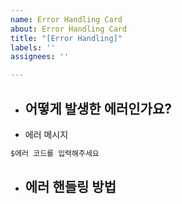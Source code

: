 ```yaml
---
name: Error Handling Card
about: Error Handling Card
title: "[Error Handling]"
labels: ''
assignees: ''

---
```


* 어떻게 발생한 에러인가요?
   -

* 에러 메시지

```js
$에러 코드를 입력해주세요
```

* 에러 핸들링 방법
   -
